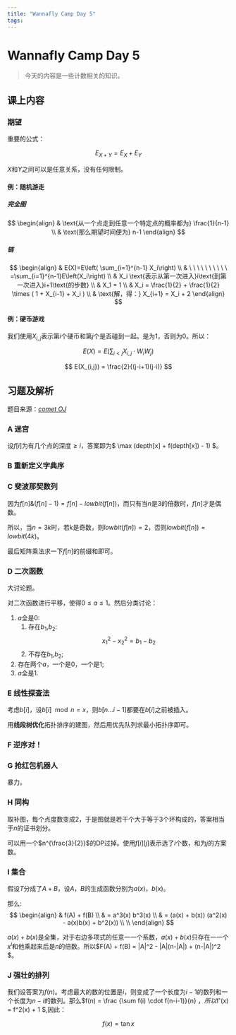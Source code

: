 ```yaml
---
title: "Wannafly Camp Day 5"
tags: 
---
```


# Wannafly Camp Day 5

> 今天的内容是一些计数相关的知识。

<!--more-->

## 课上内容

### 期望

重要的公式：

$$ E_{X+Y} = E_X + E_Y $$

$X$和$Y$之间可以是任意关系，没有任何限制。

#### 例：随机游走

##### 完全图
$$
\begin{align}
& \text{从一个点走到任意一个特定点的概率都为} \frac{1}{n-1} \\
& \text{那么期望时间便为} n-1
\end{align}
$$

##### 链
$$
\begin{align}
& E(X)=E\left( \sum_{i=1}^{n-1} X_i\right) \\
& \ \ \ \ \ \  \ \ \ \   =\sum_{i=1}^{n-1}E\left(X_i\right) \\
& X_i \text{表示从第一次进入}i\text{到第一次进入}i+1\text{的步数} \\
& X_1 = 1 \\
& X_i = \frac{1}{2} + \frac{1}{2} \times ( 1 + X_{i-1} + X_i ) \\
& \text{解，得：} X_{i+1} = X_i + 2
\end{align}
$$

#### 例：硬币游戏

我们使用$X_{i,j}$表示第$i$个硬币和第$j$个是否碰到一起。是为$1$，否则为$0$。所以：

$$ E(X) = E\left(\sum_{i<j} X_{i,j} \cdot W_i W_j \right) $$

$$ E(X_{i,j}) = \frac{2}{(j-i+1)(j-i)} $$

## 习题及解析

题目来源：[_comet OJ_](https://zhixincode.com/contest/26/problems)

### A 迷宫

设$f[i]$为有几个点的深度$\geq i$，答案即为$ \max (depth[x] + f(depth[x]) - 1) $。

### B 重新定义字典序



### C 斐波那契数列

因为$f[n] \& (f[n]-1) = f[n] - lowbit(f[n])$，而只有当$n$是$3$的倍数时，$f[n]$才是偶数。

所以，当$n=3k$时，若$k$是奇数，则$lowbit(f[n])=2$，否则$lowbit(f[n]) = lowbit(4k)$。

最后矩阵乘法求一下$f[n]$的前缀和即可。

### D 二次函数

大讨论题。

对二次函数进行平移，使得$0 \leq a \leq 1$。然后分类讨论：
1. $a$全是$0$:
	1. 存在$b_1$,$b_2$:
		$$ x_1^2 - x_2^2 = b_1 - b_2 $$
    2. 不存在$b_1$,$b_2$;
2. 存在两个$a$，一个是$0$，一个是$1$;
3. $a$全是$1$.

### E 线性探查法

考虑$b[i]$，设$b[i] \mod n = x$，则$b[n...i-1]$都要在$b[i]$之前被插入。

用**线段树优化**拓扑排序的建图，然后用优先队列求最小拓扑序即可。

### F 逆序对！

### G 抢红包机器人

暴力。

### H 同构

取补图，每个点度数变成$2$，于是图就是若干个大于等于$3$个环构成的，答案相当于$n$的证书划分。

可以用一个$n^{\frac{3}{2}}$的DP过掉。使用$f[i][j]$表示选了$i$个数，和为$j$的方案数。

### I 集合

假设$T$分成了$A+B$，设$A$，$B$的生成函数分别为$a(x)$，$b(x)$。

那么:
$$
\begin{align}
& f(A) + f(B) \\
& = a^3(x) b^3(x) \\
& = (a(x) + b(x)) (a^2(x) - a(x)b(x) + b^2(x)) \\
\\
\end{align}
$$


$a(x)+b(x)$是全集，对于右边多项式的任意⼀一个系数，$a(x)+b(x)$只存在⼀一个 $x^i$和他乘起来后是$n$的倍数。所以$F(A) + f(B) = |A|^2 - |A|(n-|A|) + (n-|A|)^2 $。

### J 强壮的排列

我们设答案为$f(n)$。考虑最大的数的位置是$i$，则变成了一个长度为$i-1$的数列和一个长度为$n-i$的数列。那么$f(n) = \frac {\sum f(i) \cdot f(n-i-1)}{n} $，所以$f'(x) = f^2(x) + 1 $,因此：

$$ f(x) = \tan x $$